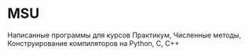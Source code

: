 # MSU

Написанные программы для курсов Практикум, Численные методы, Конструирование компиляторов на Python, C, C++
